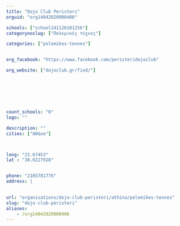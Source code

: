 ```yaml
---
title: "Dojo Club Peristeri"
orguid: "org14042020000406"

schools: ["school241120181256"]
categorynoslug: ["Πολεμικές τέχνες"]

categories: ["polemikes-texnes"]


org_facebook: "https://www.facebook.com/peristeridojoclub"

org_website: ["dojoclub.gr/find/"]







count_schools: "0"
logo: ""

description: ""
cities: ["Αθήνα"]



long: "23.67453"
lat : "38.0227928"


phone: "2105781776"
address: |
    

url: "organisations/dojo-club-peristeri/athina/polemikes-texnes"
slug: "dojo-club-peristeri"
aliases:
    - /org14042020000406
---
```



